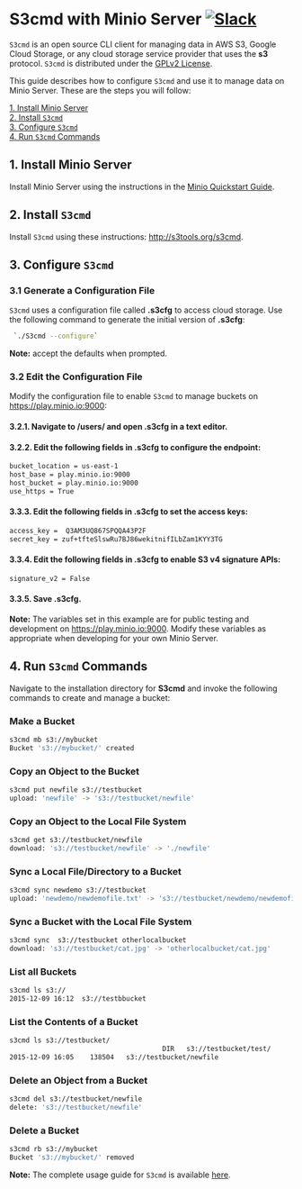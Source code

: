 # S3cmd with Minio Server [![Slack](https://slack.minio.io/slack?type=svg)](https://slack.minio.io)

`S3cmd` is an open source CLI client for managing data in AWS S3, Google Cloud Storage, or any cloud storage service provider that uses the **s3** protocol. `S3cmd` is distributed under the [GPLv2 License](https://www.gnu.org/licenses/old-licenses/gpl-2.0.en.html).

This guide describes how to configure `S3cmd` and use it to manage data on Minio Server. These are the steps you will follow:

[1. Install Minio Server](#installminioserver)<br/>
[2. Install `S3cmd`](#installs3cmd)<br/>
[3. Configure `S3cmd`](#configures3cmd)<br/>
[4. Run `S3cmd` Commands](#runs3cmdcommands)

## <a name="installminioserver"></a>1. Install Minio Server

Install Minio Server using the instructions in the [Minio Quickstart Guide](http://docs.minio.io/docs/minio-quickstart-guide).

## <a name="installs3cmd"></a>2. Install `S3cmd`

Install `S3cmd` using these instructions: <http://s3tools.org/s3cmd>.

## <a name="configures3cmd"></a>3. Configure `S3cmd`

### 3.1 Generate a Configuration File
`S3cmd` uses a configuration file called **.s3cfg** to access cloud storage. Use the following command to generate the initial version of **.s3cfg**:

```sh
 `./S3cmd --configure`
```

**Note:** accept the defaults when prompted.

### 3.2 Edit the Configuration File
Modify the configuration file to enable `S3cmd` to manage buckets on https://play.minio.io:9000:

#### 3.2.1. Navigate to **/users/<your user name>** and open **.s3cfg** in a text editor.
#### 3.2.2. Edit the following fields in **.s3cfg** to configure the endpoint:

```sh
bucket_location = us-east-1
host_base = play.minio.io:9000
host_bucket = play.minio.io:9000
use_https = True
```

#### 3.3.3. Edit the following fields in **.s3cfg** to set the access keys:

```sh
access_key =  Q3AM3UQ867SPQQA43P2F
secret_key = zuf+tfteSlswRu7BJ86wekitnifILbZam1KYY3TG
```

#### 3.3.4. Edit the following fields in **.s3cfg** to enable S3 v4 signature APIs:

```sh
signature_v2 = False
```

#### 3.3.5. Save **.s3cfg**.

**Note:** The variables set in this example are for public testing and development on <https://play.minio.io:9000>. Modify these variables as appropriate when developing for your own Minio Server.


## <a name="runs3cmdcommands"></a>4. Run `S3cmd` Commands
Navigate to the installation directory for **S3cmd** and invoke the following commands to create and manage a bucket:

### Make a Bucket

```sh
s3cmd mb s3://mybucket
Bucket 's3://mybucket/' created
```

### Copy an Object to the Bucket

```sh
s3cmd put newfile s3://testbucket
upload: 'newfile' -> 's3://testbucket/newfile'  
```

### Copy an Object to the Local File System

```sh
s3cmd get s3://testbucket/newfile
download: 's3://testbucket/newfile' -> './newfile'
```

### Sync a Local File/Directory to a Bucket

```sh
s3cmd sync newdemo s3://testbucket
upload: 'newdemo/newdemofile.txt' -> 's3://testbucket/newdemo/newdemofile.txt'
```

### Sync a Bucket with the Local File System

```sh
s3cmd sync  s3://testbucket otherlocalbucket
download: 's3://testbucket/cat.jpg' -> 'otherlocalbucket/cat.jpg'
```

### List all Buckets

```sh
s3cmd ls s3://
2015-12-09 16:12  s3://testbbucket
```

### List the Contents of a Bucket

```sh
s3cmd ls s3://testbucket/
                                      DIR   s3://testbucket/test/
2015-12-09 16:05    138504   s3://testbucket/newfile
```

### Delete an Object from a Bucket

```sh
s3cmd del s3://testbucket/newfile
delete: 's3://testbucket/newfile'
```

### Delete a Bucket

```sh
s3cmd rb s3://mybucket
Bucket 's3://mybucket/' removed
```

**Note:** The complete usage guide for `S3cmd` is available [here](http://s3tools.org/usage).
